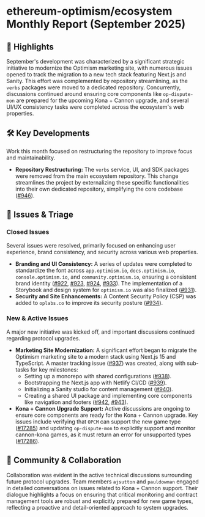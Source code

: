 # ethereum-optimism/ecosystem Monthly Report (September 2025)

## 🚀 Highlights
September's development was characterized by a significant strategic initiative to modernize the Optimism marketing site, with numerous issues opened to track the migration to a new tech stack featuring Next.js and Sanity. This effort was complemented by repository streamlining, as the `verbs` packages were moved to a dedicated repository. Concurrently, discussions continued around ensuring core components like `op-dispute-mon` are prepared for the upcoming Kona + Cannon upgrade, and several UI/UX consistency tasks were completed across the ecosystem's web properties.

## 🛠️ Key Developments
Work this month focused on restructuring the repository to improve focus and maintainability.

- **Repository Restructuring:** The `verbs` service, UI, and SDK packages were removed from the main ecosystem repository. This change streamlines the project by externalizing these specific functionalities into their own dedicated repository, simplifying the core codebase ([#946](https://github.com/ethereum-optimism/ecosystem/pull/946)).

## 🐛 Issues & Triage

### Closed Issues
Several issues were resolved, primarily focused on enhancing user experience, brand consistency, and security across various web properties.
- **Branding and UI Consistency:** A series of updates were completed to standardize the font across `app.optimism.io`, `docs.optimism.io`, `console.optimism.io`, and `community.optimism.io`, ensuring a consistent brand identity ([#922](https://github.com/ethereum-optimism/ecosystem/issues/922), [#923](https://github.com/ethereum-optimism/ecosystem/issues/923), [#924](https://github.com/ethereum-optimism/ecosystem/issues/924), [#933](https://github.com/ethereum-optimism/ecosystem/issues/933)). The implementation of a Storybook and design system for `optimism.io` was also finalized ([#931](https://github.com/ethereum-optimism/ecosystem/issues/931)).
- **Security and Site Enhancements:** A Content Security Policy (CSP) was added to `oplabs.co` to improve its security posture ([#934](https://github.com/ethereum-optimism/ecosystem/issues/934)).

### New & Active Issues
A major new initiative was kicked off, and important discussions continued regarding protocol upgrades.
- **Marketing Site Modernization:** A significant effort began to migrate the Optimism marketing site to a modern stack using Next.js 15 and TypeScript. A master tracking issue ([#937](https://github.com/ethereum-optimism/ecosystem/issues/937)) was created, along with sub-tasks for key milestones:
    - Setting up a monorepo with shared configurations ([#938](https://github.com/ethereum-optimism/ecosystem/issues/938)).
    - Bootstrapping the Next.js app with Netlify CI/CD ([#939](https://github.com/ethereum-optimism/ecosystem/issues/939)).
    - Initializing a Sanity studio for content management ([#940](https://github.com/ethereum-optimism/ecosystem/issues/940)).
    - Creating a shared UI package and implementing core components like navigation and footers ([#942](https://github.com/ethereum-optimism/ecosystem/issues/942), [#943](https://github.com/ethereum-optimism/ecosystem/issues/943)).
- **Kona + Cannon Upgrade Support:** Active discussions are ongoing to ensure core components are ready for the Kona + Cannon upgrade. Key issues include verifying that `OPCM` can support the new game type ([#17285](https://github.com/ethereum-optimism/ecosystem/issues/17285)) and updating `op-dispute-mon` to explicitly support and monitor cannon-kona games, as it must return an error for unsupported types ([#17286](https://github.com/ethereum-optimism/ecosystem/issues/17286)).

## 💬 Community & Collaboration
Collaboration was evident in the active technical discussions surrounding future protocol upgrades. Team members `ajsutton` and `pauldowman` engaged in detailed conversations on issues related to Kona + Cannon support. Their dialogue highlights a focus on ensuring that critical monitoring and contract management tools are robust and explicitly prepared for new game types, reflecting a proactive and detail-oriented approach to system upgrades.